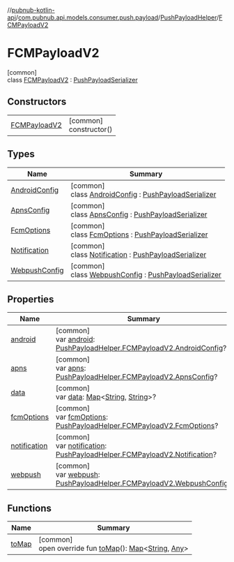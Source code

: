 //[pubnub-kotlin-api](../../../../index.md)/[com.pubnub.api.models.consumer.push.payload](../../index.md)/[PushPayloadHelper](../index.md)/[FCMPayloadV2](index.md)

# FCMPayloadV2

[common]\
class [FCMPayloadV2](index.md) : [PushPayloadSerializer](../../-push-payload-serializer/index.md)

## Constructors

| | |
|---|---|
| [FCMPayloadV2](-f-c-m-payload-v2.md) | [common]<br>constructor() |

## Types

| Name | Summary |
|---|---|
| [AndroidConfig](-android-config/index.md) | [common]<br>class [AndroidConfig](-android-config/index.md) : [PushPayloadSerializer](../../-push-payload-serializer/index.md) |
| [ApnsConfig](-apns-config/index.md) | [common]<br>class [ApnsConfig](-apns-config/index.md) : [PushPayloadSerializer](../../-push-payload-serializer/index.md) |
| [FcmOptions](-fcm-options/index.md) | [common]<br>class [FcmOptions](-fcm-options/index.md) : [PushPayloadSerializer](../../-push-payload-serializer/index.md) |
| [Notification](-notification/index.md) | [common]<br>class [Notification](-notification/index.md) : [PushPayloadSerializer](../../-push-payload-serializer/index.md) |
| [WebpushConfig](-webpush-config/index.md) | [common]<br>class [WebpushConfig](-webpush-config/index.md) : [PushPayloadSerializer](../../-push-payload-serializer/index.md) |

## Properties

| Name | Summary |
|---|---|
| [android](android.md) | [common]<br>var [android](android.md): [PushPayloadHelper.FCMPayloadV2.AndroidConfig](-android-config/index.md)? |
| [apns](apns.md) | [common]<br>var [apns](apns.md): [PushPayloadHelper.FCMPayloadV2.ApnsConfig](-apns-config/index.md)? |
| [data](data.md) | [common]<br>var [data](data.md): [Map](https://kotlinlang.org/api/latest/jvm/stdlib/kotlin.collections/-map/index.html)&lt;[String](https://kotlinlang.org/api/latest/jvm/stdlib/kotlin/-string/index.html), [String](https://kotlinlang.org/api/latest/jvm/stdlib/kotlin/-string/index.html)&gt;? |
| [fcmOptions](fcm-options.md) | [common]<br>var [fcmOptions](fcm-options.md): [PushPayloadHelper.FCMPayloadV2.FcmOptions](-fcm-options/index.md)? |
| [notification](notification.md) | [common]<br>var [notification](notification.md): [PushPayloadHelper.FCMPayloadV2.Notification](-notification/index.md)? |
| [webpush](webpush.md) | [common]<br>var [webpush](webpush.md): [PushPayloadHelper.FCMPayloadV2.WebpushConfig](-webpush-config/index.md)? |

## Functions

| Name | Summary |
|---|---|
| [toMap](to-map.md) | [common]<br>open override fun [toMap](to-map.md)(): [Map](https://kotlinlang.org/api/latest/jvm/stdlib/kotlin.collections/-map/index.html)&lt;[String](https://kotlinlang.org/api/latest/jvm/stdlib/kotlin/-string/index.html), [Any](https://kotlinlang.org/api/latest/jvm/stdlib/kotlin/-any/index.html)&gt; |
